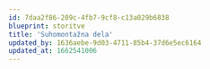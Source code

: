 ```yaml
---
id: 7daa2f86-209c-4fb7-9cf8-c13a029b6838
blueprint: storitve
title: 'Suhomontažna dela'
updated_by: 1636aebe-9d03-4711-85b4-37d6e5ec6164
updated_at: 1662541006
---
```

